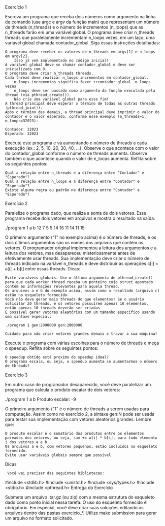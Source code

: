 Exercício 1

Escreva um programa que receba dois números como argumento na linha de comando (use argc e argv da função main) que representam um número de threads (n_threads) e o número de incrementos (n_loops) que as n_threads farão em uma variável global. O programa deve criar n_threads threads que paralelamente incrementam n_loops vezes, em um laço, uma variável global chamada contador_global. Siga essas instruções detalhadas:

    O programa deve receber os valores de n_threads em argv[1] e n_loops em argv[2].
        Isso já vem implementado no código inicial!
    A variável global deve se chamar contador_global e deve ser inicializada com 0.
    O programa deve criar n_threads threads.
    Cada thread deve realizar n_loops incrementos em contador_global.
        n_loops incrementos significa fazer ++contador_global  n_loops vezes
        n_loops deve ser passado como argumento da função executada pela thread (via pthread_create()).
        Não crie uma variável global para esse fim!
    A thread principal deve esperar o término de todas as outras threads (pthread_join()).
    Após o término das demais, a thread principal deve imprimir o valor do contador e o valor esperado, conforme esse exemplo (n_threads=1, n_loops=32023):

    Contador: 32023 
    Esperado: 32023

Execute este programa e vá aumentando o número de threads a cada execução (ex.: 2, 5, 10, 20, 30, 40, ...). Observe o que acontece com o valor do contador_global conforme o número de threads aumenta. Observe também o que acontece quando o valor de n_loops aumenta. Reflita sobre os seguintes pontos:

    Qual a relação entre n_threads e a diferença entre "Contador" e "Esperado"?
    Qual a relação entre n_loops e a diferença entre "Contador" e "Esperado"?
    Existe alguma regra ou padrão na diferença entre "Contador" e "Esperado"?

Exercício 2

Paralelize o programa dado, que realiza a soma de dois vetores. Esse programa recebe dois vetores em arquivos e mostra o resultado na saída:

./program 1 a b 
12 7 5 5 14 16 11 14 11 15

O primeiro argumento ("1" no exemplo acima) é o número de threads, e os dois últimos argumentos são os nomes dos arquivos que contém os vetores. O programador original implementou a leitura dos argumentos e a leitura dos vetores, mas desapareceu misteriosamente antes de efetivamente usar threads. Sua implementação deve criar o número de threads indicado na variável n_threads e deve distribuir as operações c[i] = a[i] + b[i] entre essas threads. Dicas:

    Evite variáveis globais. Use o último argumento de pthread_create() para que cada worker thread receba um ponteiro cujo struct apontado contém as informações relevantes para aquela thread.
    Os arquivos a e b do exemplo acima, assim como o resultado (arquivo c) estão no esqueleto fornecido.
    Você não deve gerar mais threads do que elementos! Se o usuário solicitar 20 threads, e os vetores possuírem apenas 10 elementos, então apenas 10 threads deverão ser criadas
    É possível gerar vetores aleatórios com um tamanho especifico usando uma sintaxe especial:

    ./program 1 gen:2000000 gen:2000000

    Cuidado para não criar vetores grandes demais e travar a sua máquina!

Execute o programa com várias escolhas para o número de threads e meça o speedup. Reflita sobre os seguintes pontos:

    O speedup obtido está proximo do speedup ideal?
    O programa escala, ou seja, o speedup aumenta se aumentarmos o número de threads?

Exercício 3

Em outro caso de programador desaparecido, você deve paralelizar um programa que calcula o produto escalar de dois vetores:

./program 1 a b 
Produto escalar: -9

O primeiro argumento ("1" é o número de threads a serem usadas para computação. Assim como no exercício 2, a sintaxe gen:N pode ser usada para testar sua implementação com vetores aleatórios grandes. Lembre que:

    O produto escalar é o somatório dos produtos entre os elementos pareados dos vetores, ou seja, sum += a[i] * b[i], para todo elemento i dos vetores a e b.
    Os arquivos a e b, com vetores pequenos, estão incluídos no esqueleto fornecido.
    Evite usar variáveis globais sempre que possível.

Dicas

     Você vai precisar das seguintes bibliotecas:

#include <stdlib.h>
#include <unistd.h>
#include <sys/types.h>
#include <stdio.h>
#include <pthread.h>
Entrega do Exercício

Submeta um arquivo .tar.gz (ou zip) com a mesma estrutura do esqueleto dado como ponto inicial nessa tarefa. O uso do esqueleto fornecido é obrigatório. Em especial, você deve criar suas soluções editando os arquivos dentro das pastas exercicio_*. Utilize make submission para gerar um arquivo no formato solicitado.
